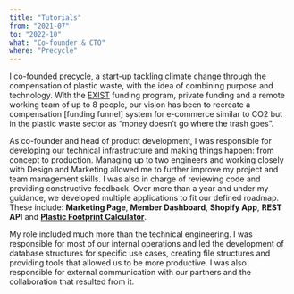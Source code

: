 ```yaml
---
title: "Tutorials"
from: "2021-07"
to: "2022-10"
what: "Co-founder & CTO"
where: "Precycle"
---
```


I co-founded [precycle](https://precycle.today), a start-up tackling climate change through the compensation of plastic waste, with the idea of combining purpose and technology. With the [EXIST](https://www.exist.de/EXIST/Navigation/DE/Home/home.html) funding program, private funding and a remote working team of up to 8 people, our vision has been to recreate a compensation [funding funnel] system for e-commerce similar to CO2 but in the plastic waste sector as “money doesn’t go where the trash goes”.

As co-founder and head of product development, I was responsible for developing our technical infrastructure and making things happen: from concept to production. Managing up to two engineers and working closely with Design and Marketing allowed me to further improve my project and team management skills. I was also in charge of reviewing code and providing constructive feedback. Over more than a year and under my guidance, we developed multiple applications to fit our defined roadmap. These include: **Marketing Page**, **Member Dashboard**, **Shopify App**, **REST API** and [**Plastic Footprint Calculator**](https://footprint.precycle.today).

My role included much more than the technical engineering. I was responsible for most of our internal operations and led the development of database structures for specific use cases, creating file structures and providing tools that allowed us to be more productive. I was also responsible for external communication with our partners and the collaboration that resulted from it.
